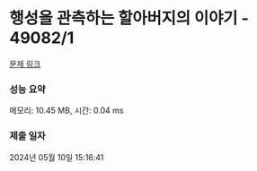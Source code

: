 # 행성을 관측하는 할아버지의 이야기 - 49082/1 

[문제 링크](https://level.goorm.io/exam/49082/%ED%96%89%EC%84%B1%EC%9D%84-%EA%B4%80%EC%B8%A1%ED%95%98%EB%8A%94-%ED%95%A0%EC%95%84%EB%B2%84%EC%A7%80%EC%9D%98-%EC%9D%B4%EC%95%BC%EA%B8%B0/quiz/1) 

### 성능 요약

메모리: 10.45 MB, 시간: 0.04 ms

### 제출 일자

2024년 05월 10일 15:16:41

